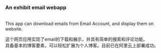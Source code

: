 <h3>An exhibit email webapp </h3><br>
This app can download emails from Email Account,  and display them on website.

这个网页应用实现了email的下载和展示，并具有简单的搜索和评论功能。<br>
具备基本的博客要素，可以轻松扩展为个人博客。目前已在阿里云上部署成功。
